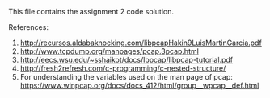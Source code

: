 This file contains the assignment 2 code solution.

References: 
1. http://recursos.aldabaknocking.com/libpcapHakin9LuisMartinGarcia.pdf
2. http://www.tcpdump.org/manpages/pcap.3pcap.html
3. http://eecs.wsu.edu/~sshaikot/docs/lbpcap/libpcap-tutorial.pdf
4. http://fresh2refresh.com/c-programming/c-nested-structure/
5. For understanding the variables used on the man page of pcap: https://www.winpcap.org/docs/docs_412/html/group__wpcap__def.html
